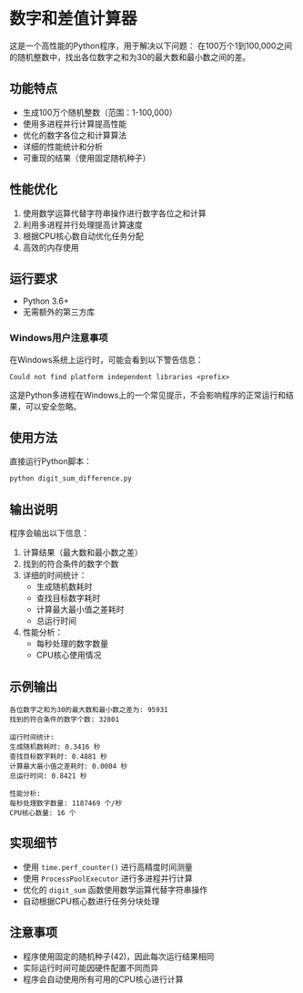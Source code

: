 # 数字和差值计算器

这是一个高性能的Python程序，用于解决以下问题：
在100万个1到100,000之间的随机整数中，找出各位数字之和为30的最大数和最小数之间的差。

## 功能特点

- 生成100万个随机整数（范围：1-100,000）
- 使用多进程并行计算提高性能
- 优化的数字各位之和计算算法
- 详细的性能统计和分析
- 可重现的结果（使用固定随机种子）

## 性能优化

1. 使用数学运算代替字符串操作进行数字各位之和计算
2. 利用多进程并行处理提高计算速度
3. 根据CPU核心数自动优化任务分配
4. 高效的内存使用

## 运行要求

- Python 3.6+
- 无需额外的第三方库

### Windows用户注意事项

在Windows系统上运行时，可能会看到以下警告信息：
```
Could not find platform independent libraries <prefix>
```
这是Python多进程在Windows上的一个常见提示，不会影响程序的正常运行和结果，可以安全忽略。

## 使用方法

直接运行Python脚本：

```bash
python digit_sum_difference.py
```

## 输出说明

程序会输出以下信息：
1. 计算结果（最大数和最小数之差）
2. 找到的符合条件的数字个数
3. 详细的时间统计：
   - 生成随机数耗时
   - 查找目标数字耗时
   - 计算最大最小值之差耗时
   - 总运行时间
4. 性能分析：
   - 每秒处理的数字数量
   - CPU核心使用情况

## 示例输出

```
各位数字之和为30的最大数和最小数之差为: 95931
找到的符合条件的数字个数: 32801

运行时间统计:
生成随机数耗时: 0.3416 秒
查找目标数字耗时: 0.4881 秒
计算最大最小值之差耗时: 0.0004 秒
总运行时间: 0.8421 秒

性能分析:
每秒处理数字数量: 1187469 个/秒
CPU核心数量: 16 个
```

## 实现细节

- 使用 `time.perf_counter()` 进行高精度时间测量
- 使用 `ProcessPoolExecutor` 进行多进程并行计算
- 优化的 `digit_sum` 函数使用数学运算代替字符串操作
- 自动根据CPU核心数进行任务分块处理

## 注意事项

- 程序使用固定的随机种子(42)，因此每次运行结果相同
- 实际运行时间可能因硬件配置不同而异
- 程序会自动使用所有可用的CPU核心进行计算 